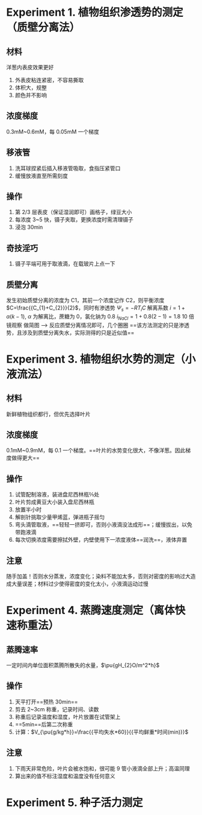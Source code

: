 # Experiment 1. 植物组织渗透势的测定（质壁分离法）
## 材料

洋葱内表皮效果更好

1. 外表皮粘连紧密，不容易撕取
2. 体积大，规整
3. 颜色并不影响

## 浓度梯度
0.3mM~0.6mM，每 0.05mM 一个梯度

## 移液管
1. 洗耳球捏紧后插入移液管吸取，食指压紧管口
2. 缓慢放液直至所需刻度

## 操作
1. 第 2/3 层表皮（保证湿润即可）画格子，绿豆大小
2. 每浓度 3~5 快，镊子夹取，更换浓度时需清理镊子
3. 浸泡 30min

## 奇技淫巧
1. 镊子平端可用于取液滴，在载玻片上点一下

## 质壁分离
发生初始质壁分离的浓度为 C1，其前一个浓度记作 C2，则平衡浓度 $C=\frac{{C_{1}+C_{2}}}{2}$，同时有渗透势 $\Psi_{s}=-RT_{i}C$
解离系数 $i=1+\alpha(k-1)$, $\alpha$ 为解离比，蔗糖为 0，氯化钠为 0.8
$i_{NaCl}=1+0.8(2-1)=1.8$
10 倍镜观察
做简图 --> 反应质壁分离情况即可，几个圈圈
==该方法测定的只是渗透势，且涉及到质壁分离失水，实际测得的只是近似值==
# Experiment 3. 植物组织水势的测定（小液流法）
## 材料
新鲜植物组织都行，但优先选择叶片
## 浓度梯度
0.1mM~0.9mM，每 0.1 一个梯度。==叶片的水势变化很大，不像洋葱。因此梯度做得更大==
## 操作
1. 试管配制溶液，装进盘尼西林瓶⅖处
2. 叶片剪成黄豆大小装入盘尼西林瓶
3. 放置半小时
4. 解剖针挑取少量甲烯蓝，弹进瓶子摇匀
5. 弯头滴管取液，==轻轻一挤即可，否则小液滴没法成形==；缓慢拔出，以免带跑液滴
6. 每次切换浓度需要擦拭外壁，内壁使用下一浓度液体==润洗==，液体弃置
## 注意
随手加盖！否则水分蒸发，浓度变化；染料不能加太多，否则对密度的影响过大造成大量误差；材料过少使得密度的变化太小，小液滴运动过慢

# Experiment 4. 蒸腾速度测定（离体快速称重法）
## 蒸腾速率
一定时间内单位面积蒸腾所散失的水量，$\pu{gH_{2}O/m^2*h}$ 
## 操作
1. 天平打开==预热 30min==
2. 剪去 2~3cm 称重，记录时间、读数 
3. 称重后记录温度和湿度，叶片放置在试管架上
4. ==5min==后第二次称重
5. 计算：$V_{\pu{g/kg*h}}=\frac{{平均失水*60}}{{平均鲜重*时间(min)}}$
## 注意
1. 下雨天非常危险，叶片会被水饱和，很可能 9 管小液滴全部上升；高温同理
2. 算出来的值不标注湿度和温度没有任何意义
# Experiment 5. 种子活力测定
 